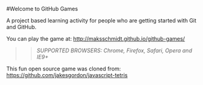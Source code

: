 #Welcome to GitHub Games

A project based learning activity for people who are getting started with Git and GitHub.

You can play the game at: http://maksschmidt.github.io/github-games/

>> _*SUPPORTED BROWSERS*: Chrome, Firefox, Safari, Opera and IE9+_

This fun open source game was cloned from: https://github.com/jakesgordon/javascript-tetris
